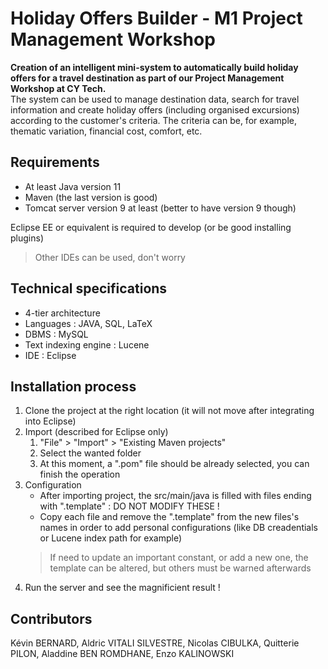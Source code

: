 # Holiday Offers Builder - M1 Project Management Workshop

**Creation of an intelligent mini-system to automatically build holiday offers for a travel destination as part of our Project Management Workshop at CY Tech.**  
The system can be used to manage destination data, search for travel information and create holiday offers (including organised excursions) according to the customer's criteria. The criteria can be, for example, thematic variation, financial cost, comfort, etc.

## Requirements

- At least Java version 11
- Maven (the last version is good)
- Tomcat server version 9 at least (better to have version 9 though)

Eclipse EE or equivalent is required to develop (or be good installing plugins)
> Other IDEs can be used, don't worry

## Technical specifications

- 4-tier architecture
- Languages : JAVA, SQL, LaTeX
- DBMS : MySQL
- Text indexing engine : Lucene
- IDE : Eclipse

## Installation process

1. Clone the project at the right location (it will not move after integrating into Eclipse)
2. Import (described for Eclipse only)
    1. "File" > "Import" > "Existing Maven projects"
    2. Select the wanted folder
    3. At this moment, a ".pom" file should be already selected, you can finish the operation
3. Configuration
    - After importing project, the src/main/java is filled with files ending with ".template" : DO NOT MODIFY THESE !
    - Copy each file and remove the ".template" from the new files's names in order to add personal configurations (like DB creadentials or Lucene index path for example)
    > If need to update an important constant, or add a new one, the template can be altered, but others must be warned afterwards
4. Run the server and see the magnificient result !

## Contributors

Kévin BERNARD, Aldric VITALI SILVESTRE, Nicolas CIBULKA, Quitterie PILON, Aladdine BEN ROMDHANE, Enzo KALINOWSKI
